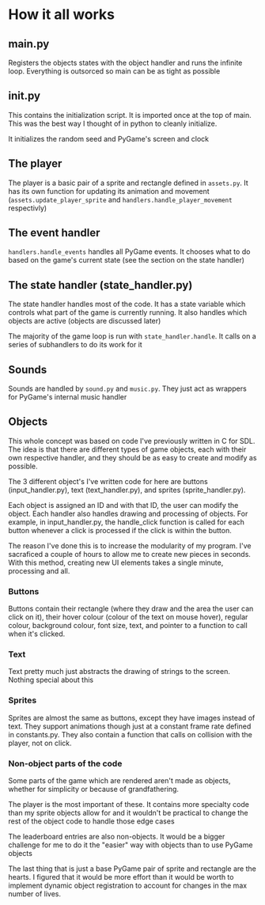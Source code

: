 # How it all works

## main.py

Registers the objects states with the object handler and runs the infinite loop.
Everything is outsorced so main can be as tight as possible

## init.py

This contains the initialization script. It is imported once at the top of main.
This was the best way I thought of in python to cleanly initialize.

It initializes the random seed and PyGame's screen and clock

## The player

The player is a basic pair of a sprite and rectangle defined in `assets.py`.
It has its own function for updating its animation and movement (`assets.update_player_sprite` and `handlers.handle_player_movement` respectivly)

## The event handler

`handlers.handle_events` handles all PyGame events. It chooses what to do based on the game's current state (see the section on the state handler)

## The state handler (state_handler.py)

The state handler handles most of the code. It has a state variable which controls what part of the game is currently running. It also handles which objects are active (objects are discussed later)

The majority of the game loop is run with `state_handler.handle`. It calls on a series of subhandlers to do its work for it

## Sounds

Sounds are handled by `sound.py` and `music.py`. They just act as wrappers for PyGame's internal music handler

## Objects

This whole concept was based on code I've previously written in C for SDL. The idea is that there are different types of game objects, each with their own respective handler, and they should be as easy to create and modify as possible.

The 3 different object's I've written code for here are buttons (input_handler.py), text (text_handler.py), and sprites (sprite_handler.py).

Each object is assigned an ID and with that ID, the user can modify the object. Each handler also handles drawing and processing of objects. For example, in input_handler.py, the handle_click function is called for each button whenever a click is processed if the click is within the button.

The reason I've done this is to increase the modularity of my program. I've sacraficed a couple of hours to allow me to create new pieces in seconds. With this method, creating new UI elements takes a single minute, processing and all.

### Buttons

Buttons contain their rectangle (where they draw and the area the user can click on it), their hover colour (colour of the text on mouse hover), regular colour, background colour, font size, text, and pointer to a function to call when it's clicked.

### Text

Text pretty much just abstracts the drawing of strings to the screen. Nothing special about this

### Sprites

Sprites are almost the same as buttons, except they have images instead of text. They support animations though just at a constant frame rate defined in constants.py. They also contain a function that calls on collision with the player, not on click.


### Non-object parts of the code

Some parts of the game which are rendered aren't made as objects, whether for simplicity or because of grandfathering.

The player is the most important of these. It contains more specialty code than my sprite objects allow for and it wouldn't be practical to change the rest of the object code to handle those edge cases

The leaderboard entries are also non-objects. It would be a bigger challenge for me to do it the "easier" way with objects than to use PyGame objects

The last thing that is just a base PyGame pair of sprite and rectangle are the hearts. I figured that it would be more effort than it would be worth to implement dynamic object registration to account for changes in the max number of lives.